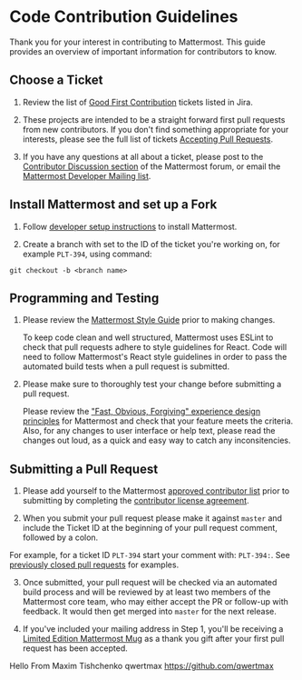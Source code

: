 # Code Contribution Guidelines

Thank you for your interest in contributing to Mattermost. This guide provides an overview of important information for contributors to know. 

## Choose a Ticket

1. Review the list of [Good First Contribution](https://mattermost.atlassian.net/issues/?filter=10206) tickets listed in Jira. 
2. These projects are intended to be a straight forward first pull requests from new contributors. 
If you don't find something appropriate for your interests, please see the full list of tickets [Accepting Pull Requests](https://mattermost.atlassian.net/issues/?filter=10101). 

3. If you have any questions at all about a ticket, please post to the [Contributor Discussion section](http://forum.mattermost.org/) of the Mattermost forum, or email the [Mattermost Developer Mailing list](https://groups.google.com/a/mattermost.com/forum/#!forum/developer/join). 

## Install Mattermost and set up a Fork

1. Follow [developer setup instructions](https://github.com/mattermost/platform/blob/master/doc/developer/Setup.md) to install Mattermost. 

2. Create a branch with <branch name> set to the ID of the ticket you're working on, for example ```PLT-394```, using command: 

```
git checkout -b <branch name>
```

## Programming and Testing 

1. Please review the [Mattermost Style Guide](Style-Guide.md) prior to making changes.

   To keep code clean and well structured, Mattermost uses ESLint to check that pull requests adhere to style guidelines for React. Code will need to follow Mattermost's React style guidelines in order to pass the automated build tests when a pull request is submitted.
   
2. Please make sure to thoroughly test your change before submitting a pull request. 

   Please review the ["Fast, Obvious, Forgiving" experience design principles](http://www.mattermost.org/design-principles/) for Mattermost and check that your feature meets the criteria. Also, for any changes to user interface or help text, please read the changes out loud, as a quick and easy way to catch any inconsitencies.


## Submitting a Pull Request 

1. Please add yourself to the Mattermost [approved contributor list](https://docs.google.com/spreadsheets/d/1NTCeG-iL_VS9bFqtmHSfwETo5f-8MQ7oMDE5IUYJi_Y/pubhtml?gid=0&single=true) prior to submitting by completing the [contributor license agreement](http://www.mattermost.org/mattermost-contributor-agreement/). 

2. When you submit your pull request please make it against `master` and include the Ticket ID at the beginning of your pull request comment, followed by a colon. 

  For example, for a ticket ID `PLT-394` start your comment with:  `PLT-394:`. See [previously closed pull requests](https://github.com/mattermost/platform/pulls?q=is%3Apr+is%3Aclosed) for examples. 

3. Once submitted, your pull request will be checked via an automated build process and will be reviewed by at least two members of the Mattermost core team, who may either accept the PR or follow-up with feedback. It would then get merged into `master` for the next release. 

4. If you've included your mailing address in Step 1, you'll be receiving a [Limited Edition Mattermost Mug](http://forum.mattermost.org/t/limited-edition-mattermost-mugs/143) as a thank you gift after your first pull request has been accepted. 


Hello From Maxim Tishchenko qwertmax https://github.com/qwertmax

